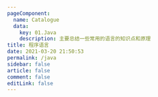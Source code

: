 ```yaml
---
pageComponent: 
  name: Catalogue
  data: 
    key: 01.Java
    description: 主要总结一些常用的语言的知识点和原理
title: 程序语言
date: 2021-03-20 21:50:53
permalink: /java
sidebar: false
article: false
comment: false
editLink: false
---
```


